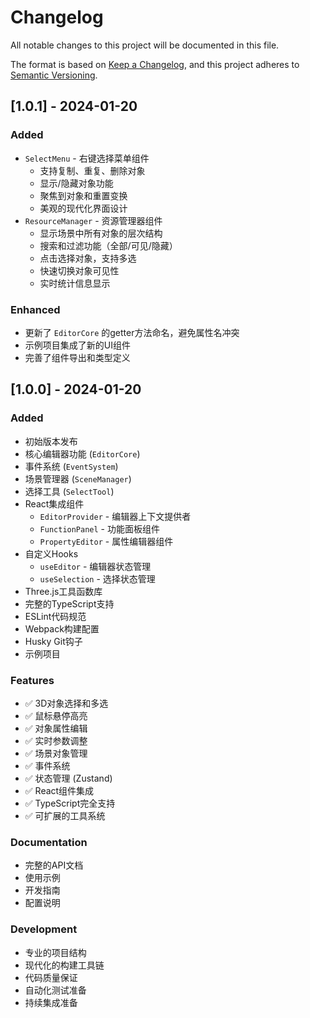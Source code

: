 # Changelog

All notable changes to this project will be documented in this file.

The format is based on [Keep a Changelog](https://keepachangelog.com/en/1.0.0/),
and this project adheres to [Semantic Versioning](https://semver.org/spec/v2.0.0.html).

## [1.0.1] - 2024-01-20

### Added
- `SelectMenu` - 右键选择菜单组件
  - 支持复制、重复、删除对象
  - 显示/隐藏对象功能
  - 聚焦到对象和重置变换
  - 美观的现代化界面设计
- `ResourceManager` - 资源管理器组件
  - 显示场景中所有对象的层次结构
  - 搜索和过滤功能（全部/可见/隐藏）
  - 点击选择对象，支持多选
  - 快速切换对象可见性
  - 实时统计信息显示

### Enhanced
- 更新了 `EditorCore` 的getter方法命名，避免属性名冲突
- 示例项目集成了新的UI组件
- 完善了组件导出和类型定义

## [1.0.0] - 2024-01-20

### Added
- 初始版本发布
- 核心编辑器功能 (`EditorCore`)
- 事件系统 (`EventSystem`)
- 场景管理器 (`SceneManager`)
- 选择工具 (`SelectTool`)
- React集成组件
  - `EditorProvider` - 编辑器上下文提供者
  - `FunctionPanel` - 功能面板组件
  - `PropertyEditor` - 属性编辑器组件
- 自定义Hooks
  - `useEditor` - 编辑器状态管理
  - `useSelection` - 选择状态管理
- Three.js工具函数库
- 完整的TypeScript支持
- ESLint代码规范
- Webpack构建配置
- Husky Git钩子
- 示例项目

### Features
- ✅ 3D对象选择和多选
- ✅ 鼠标悬停高亮
- ✅ 对象属性编辑
- ✅ 实时参数调整
- ✅ 场景对象管理
- ✅ 事件系统
- ✅ 状态管理 (Zustand)
- ✅ React组件集成
- ✅ TypeScript完全支持
- ✅ 可扩展的工具系统

### Documentation
- 完整的API文档
- 使用示例
- 开发指南
- 配置说明

### Development
- 专业的项目结构
- 现代化的构建工具链
- 代码质量保证
- 自动化测试准备
- 持续集成准备 